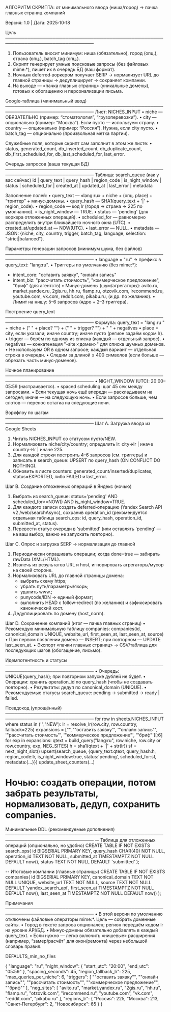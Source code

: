 АЛГОРИТМ СКРИПТА: от минимального ввода (ниша/город) → пачка главных страниц компаний

Версия: 1.0  |  Дата: 2025‑10‑18

Цель
──────────────────────────────────────────────────────────────────────────────
1) Пользователь вносит минимум: ниша (обязательно), город (опц.), страна (опц.), batch_tag (опц.).
2) Скрипт генерирует умные поисковые запросы (без файловых mime:*), пишет их в очередь БД (ваш формат).
3) Ночным deferred‑воркером получает SERP → нормализует URL до главной страницы → дедуплицирует → сохраняет компании.
4) На выходе — «пачка главных страниц» (уникальные домены), готовых к обогащению и персонализации письма.

Google‑таблица (минимальный ввод)
──────────────────────────────────────────────────────────────────────────────
Лист: NICHES_INPUT
• niche        — ОБЯЗАТЕЛЬНО (пример: “стоматология”, “грузоперевозки”).
• city        — опционально (пример: “Москва”). Если пусто — используем страну.
• country     — опционально (пример: “Россия”). Нужна, если city пусто.
• batch_tag   — опционально (произвольная метка партии).

Служебные поля, которые скрипт сам заполнит в этом же листе:
• status, generated_count, db_inserted_count, db_duplicate_count,
  db_first_scheduled_for, db_last_scheduled_for, last_error.

Очередь запросов (ваша текущая БД)
──────────────────────────────────────────────────────────────────────────────
Таблица: search_queue (как у вас сейчас)
id | query_text | query_hash | region_code | is_night_window | status | scheduled_for | created_at | updated_at | last_error | metadata

Заполнение полей:
• query_text      — «lang:ru» + niche + (опц. place) + “триггер” + минус‑домены.
• query_hash      — SHA1(query_text + '|' + region_code).
• region_code     — код lr (город → страна → 225 по умолчанию).
• is_night_window — TRUE.
• status          — 'pending' (для воркера отложенных операций).
• scheduled_for   — равномерно распределить внутри ближайшего ночного окна (UTC).
• created_at/updated_at — NOW(UTC).
• last_error      — NULL.
• metadata        — JSON: {niche, city, country, trigger, batch_tag, language, selection: "strict|balanced"}.

Параметры генерации запросов (минимум шума, без файлов)
──────────────────────────────────────────────────────────────────────────────
• language = "ru" → префикс в query_text: "lang:ru".
• Триггеры по умолчанию (без mime:*):
  - intent_core:  "оставить заявку", "онлайн запись"
  - intent_biz:   "рассчитать стоимость", "коммерческое предложение", "бриф" (для агентств)
• Минус‑домены (шум/агрегаторы): avito.ru, market.yandex.ru, 2gis.ru, hh.ru, flamp.ru,
  otzovik.com, irecommend.ru, youtube.com, vk.com, reddit.com, pikabu.ru, (и др. по желанию).
• Лимит на нишу: 5–6 запросов (ядро + 2–3 триггера).

Построение query_text
──────────────────────────────────────────────────────────────────────────────
Формула:  query_text = "lang:ru " + niche + (" " + place? "") + (" " + trigger? "") + " " + negatives
• place = city, если указали; иначе country; иначе пусто (регион задаём кодом lr).
• trigger — берём по одному из списка (каждый — отдельный запрос).
• negatives — конкатенация "-site:<домен>" для списка шумных доменов.
• Не используем OR в одном запросе; каждый вариант — отдельная строка в очереди.
• Следим за длиной ≤ 400 символов (если больше — обрезать часть минус‑доменов).

Ночное планирование
──────────────────────────────────────────────────────────────────────────────
• NIGHT_WINDOW (UTC): 20:00–05:59 (настраивается).
• spaced scheduling: шаг 45 сек между запросами.
• Если текущая ночь ещё впереди — раскладываем на сегодня; иначе — на следующую ночь.
• Если запросов больше, чем слотов — перенос остатка на следующие ночи.

Воркфлоу по шагам
──────────────────────────────────────────────────────────────────────────────
Шаг A. Загрузка ввода из Google Sheets
  1) Читать NICHES_INPUT со статусом пусто/NEW.
  2) Нормализовать niche/city/country; определить lr:
     city→lr  |  иначе country→lr  |  иначе 225.
  3) Для каждой строки построить 4–6 запросов (см. триггеры) и записать в search_queue:
     UPSERT по query_hash (ON CONFLICT DO NOTHING).
  4) Обновить в листе counters: generated_count/inserted/duplicates, status=EXPORTED, либо FAILED и last_error.

Шаг B. Создание отложенных операций в Яндекс (ночью)
  1) Выбрать из search_queue: status='pending' AND scheduled_for<=NOW() AND is_night_window=TRUE.
  2) Для каждого записи создать deferred‑операцию (Yandex Search API v2 /web/searchAsync), сохранив operation_id
     (рекомендуется отдельная таблица search_ops: id, query_hash, operation_id, submitted_at, status).
  3) Перевести статус очереди в 'submitted' (или оставлять 'pending' — на ваш выбор, важно не запускать повторно).

Шаг C. Опрос и загрузка SERP → нормализация до главной
  1) Периодически опрашивать операции; когда done=true — забирать rawData (XML/HTML).
  2) Извлечь из результатов URL и host, игнорировать агрегаторы/мусор на своей стороне.
  3) Нормализовать URL до главной страницы домена:
     - выбрать схему https;
     - убрать путь/параметры/якорь;
     - удалить www.;
     - punycode/IDN → единый формат;
     - выполнить HEAD с follow‑redirect (по желанию) и зафиксировать канонический хост.
  4) Дедуплицировать по домену (host_norm).

Шаг D. Сохранение компаний (итог — пачка главных страниц)
  • Рекомендую минимальную таблицу companies:
    companies(id, canonical_domain UNIQUE, website_url, first_seen_at, last_seen_at, source)
  • При первом появлении домена — INSERT; при повторном — UPDATE last_seen_at.
  • Экспорт «пачки главных страниц» → CSV/таблица для последующих шагов (обогащение, письмо).

Идемпотентность и статусы
──────────────────────────────────────────────────────────────────────────────
• Очередь: UNIQUE(query_hash); при повторном запуске дублей не будет.
• Операции: хранить operation_id по query_hash (чтобы не создавать повторно).
• Результаты: дедуп по canonical_domain (UNIQUE).
• Рекомендуемые статусы search_queue: pending → submitted → ready | failed.

Псевдокод (упрощённый)
──────────────────────────────────────────────────────────────────────────────
for row in sheets.NICHES_INPUT where status in ('', 'NEW'):
    lr = resolve_lr(row.city, row.country, fallback=225)
    expansions = ["", '"оставить заявку"', '"онлайн запись"', '"рассчитать стоимость"', '"коммерческое предложение"', '"бриф"'][:6]
    for exp in expansions:
        qtext = build_query("lang:ru", row.niche, row.city or row.country, exp, NEG_SITES)
        h = sha1(qtext + '|' + str(lr))
        sf = next_night_slot()
        upsert(search_queue, {query_text:qtext, query_hash:h, region_code:lr, is_night_window:true, status:'pending', scheduled_for:sf, metadata:{...}})
update_sheet_counters(...)

# Ночью: создать операции, потом забрать результаты, нормализовать, дедуп, сохранить companies.

Минимальные DDL (рекомендуемые дополнения)
──────────────────────────────────────────────────────────────────────────────
-- Таблица для отложенных операций (опционально, но удобно)
CREATE TABLE IF NOT EXISTS search_ops(
  id BIGSERIAL PRIMARY KEY,
  query_hash CHAR(40) NOT NULL,
  operation_id TEXT NOT NULL,
  submitted_at TIMESTAMPTZ NOT NULL DEFAULT now(),
  status TEXT NOT NULL DEFAULT 'submitted'
);

-- Итоговые компании (главные страницы)
CREATE TABLE IF NOT EXISTS companies(
  id BIGSERIAL PRIMARY KEY,
  canonical_domain TEXT NOT NULL UNIQUE,
  website_url TEXT NOT NULL,
  source TEXT NOT NULL DEFAULT 'yandex_search_api',
  first_seen_at TIMESTAMPTZ NOT NULL DEFAULT now(),
  last_seen_at TIMESTAMPTZ NOT NULL DEFAULT now()
);

Примечания
──────────────────────────────────────────────────────────────────────────────
• В этой версии по умолчанию отключены файловые операторы mime:*. Цель — собрать доменные сайты.
• Город в тексте запроса опционален; регион передаём кодом lr на уровне API/БД.
• Минус‑домены обязательно добавлять в каждый query_text.
• Если нужно — легко включить «нишевые» расширения (например, “замер/расчёт” для окон/ремонта) через небольшой словарь правил.

DEFAULTS_min_no_files

{
  "language": "ru",
  "night_window": {
    "start_utc": "20:00",
    "end_utc": "05:59"
  },
  "spacing_seconds": 45,
  "region_fallback_lr": 225,
  "max_queries_per_niche": 6,
  "triggers": [
    "\"оставить заявку\"",
    "\"онлайн запись\"",
    "\"рассчитать стоимость\"",
    "\"коммерческое предложение\"",
    "\"бриф\""
  ],
  "neg_sites": [
    "avito.ru",
    "market.yandex.ru",
    "2gis.ru",
    "hh.ru",
    "flamp.ru",
    "otzovik.com",
    "irecommend.ru",
    "youtube.com",
    "vk.com",
    "reddit.com",
    "pikabu.ru"
  ],
  "regions_lr": {
    "Россия": 225,
    "Москва": 213,
    "Санкт‑Петербург": 2,
    "Новосибирск": 65
  }
}
